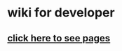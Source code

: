 # wiki for developer

## [click here to see pages](http://gitlab.captain.bengjiujie.com/documentation/code-guideline/wikis/pages)